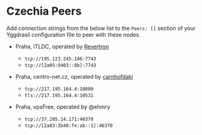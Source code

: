 # Czechia Peers

Add connection strings from the below list to the `Peers: []` section of your
Yggdrasil configuration file to peer with these nodes.

* Praha, ITLDC, operated by [Revertron](https://github.com/Revertron)
  * `tcp://195.123.245.146:7743`
  * `tcp://[2a05:9403::8b]:7743`

* Praha, centro-net.cz, operated by [carnhofdaki](https://github.com/carnhofdaki)
  * `tcp://217.195.164.4:10000`
  * `tls://217.195.164.4:10531`

* Praha, vpsFree, operated by @ehmry
  * `tcp://37.205.14.171:46370`
  * `tcp://[2a03:3b40:fe:ab::1]:46370`
